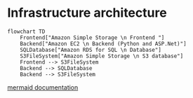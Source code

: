 # Infrastructure architecture

```mermaid
flowchart TD
    Frontend["Amazon Simple Storage \n Frontend "]
    Backend["Amazon EC2 \n Backend (Python and ASP.Net)"]
    SQLDatabase["Amazon RDS for SQL \n Database"]
    S3FileSystem["Amazon Simple Storage \n S3 database"]
    Frontend --> S3FileSystem 
    Backend --> SQLDatabase
    Backend --> S3FileSystem
```
[mermaid documentation](https://mermaid.ink/img/pako:eNp9UU1PwzAM_SuWTyBtHNitB6RB2QnQIJwgHEzjrdWapMpSoTLtv-O1tKUIkZPj95Hn-ICZN4wJbkr_keUUIjyn2oGcVfAusjOvGpeWPr0DVdiqZFDRB9oyaOH1JND41smuKdtNVLc3ly31G4CzdRNz6ZPUS7W-eOB4PqjV411Kkd5pz6PDU6pg48MJbJ16xqharIqSVbOPbP-NqxZgfouHEebzq4kTTAbq4DHeH-APLc7QcrBUGPnbw4mrMeZs5dlESkNhp1G7o_Cojl41LsMkhppnWFcSkdOCtoFs36zIvXg_XNkUMtV9t7p2g8cvmh6WfQ?type=png)
